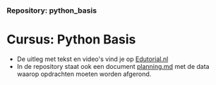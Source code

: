 ### Repository: python_basis
# Cursus: Python Basis

* De uitleg met tekst en video's vind je op [Edutorial.nl](https://www.edutorial.nl)
* In de repository staat ook een document [planning.md](https://github.com/DeltionICT/python_basis_opdrachten/blob/main/planning.md) met de data waarop opdrachten moeten worden afgerond.
